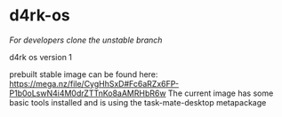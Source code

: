 # d4rk-os
*For developers clone the unstable branch*

d4rk os version 1

prebuilt stable image can be found here:
https://mega.nz/file/CygHhSxD#Fc6aRZx6FP-P1b0oLswN4i4M0drZTTnKo8aAMRHbR6w
The current image has some basic tools installed and is using the task-mate-desktop metapackage
